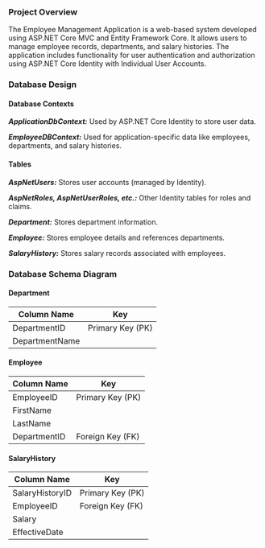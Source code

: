 ### Project Overview

The Employee Management Application is a web-based system developed using ASP.NET Core MVC and Entity Framework Core. It allows users to manage employee records, departments, and salary histories. The application includes functionality for user authentication and authorization using ASP.NET Core Identity with Individual User Accounts.

### Database Design
#### Database Contexts
**_ApplicationDbContext:_** Used by ASP.NET Core Identity to store user data.

**_EmployeeDBContext:_** Used for application-specific data like employees, departments, and salary histories.

#### Tables
**_AspNetUsers:_** Stores user accounts (managed by Identity).

**_AspNetRoles, AspNetUserRoles, etc.:_** Other Identity tables for roles and claims.

**_Department:_** Stores department information.

**_Employee:_** Stores employee details and references departments.

**_SalaryHistory:_** Stores salary records associated with employees.


### Database Schema Diagram

#### Department
| Column Name     | Key         |
|-----------------|-------------|
| DepartmentID    | Primary Key (PK) |
| DepartmentName  |             |

#### Employee
| Column Name     | Key         |
|-----------------|-------------|
| EmployeeID      | Primary Key (PK) |
| FirstName       |             |
| LastName        |             |
| DepartmentID    | Foreign Key (FK) |

#### SalaryHistory
| Column Name     | Key         |
|-----------------|-------------|
| SalaryHistoryID | Primary Key (PK) |
| EmployeeID      | Foreign Key (FK) |
| Salary          |             |
| EffectiveDate   |             |
